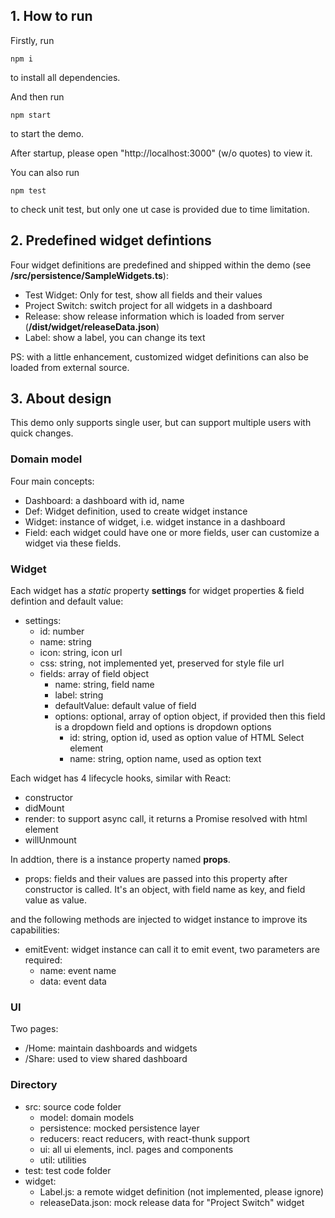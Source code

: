 ## 1. How to run

Firstly, run

`npm i`

to install all dependencies.



And then run

`npm start`

to start the demo. 



After startup, please open "http://localhost:3000" (w/o quotes) to view it.



You can also run

`npm test`

to check unit test, but only one ut case is provided due to time limitation.



## 2. Predefined widget defintions

Four widget definitions are predefined and shipped within the demo (see **/src/persistence/SampleWidgets.ts**):

- Test Widget: Only for test, show all fields and their values
- Project Switch: switch project for all widgets in a dashboard
- Release: show release information which is loaded from server (**/dist/widget/releaseData.json**)
- Label: show a label, you can change its text

PS: with a little  enhancement, customized widget definitions can also be loaded from external source.



## 3. About design

This demo only supports single user, but can  support multiple users with quick changes.

### Domain model

Four main concepts:

- Dashboard: a dashboard with id, name
- Def: Widget definition, used to create widget instance
- Widget: instance of widget, i.e. widget instance in a dashboard
- Field: each widget could have one or more fields, user can customize a widget via these fields.

### Widget

Each widget has a *static* property **settings** for widget properties & field defintion and default value:

- settings:
  - id: number
  - name: string
  - icon: string, icon url
  - css: string, not implemented yet, preserved for style file url
  - fields: array of field object
    - name: string, field name
    - label: string
    - defaultValue: default value of field
    - options: optional, array of option object, if provided then this field is a dropdown field and options is dropdown options
      - id: string, option id, used as option value of HTML Select element
      - name: string, option name, used as option text


Each widget has 4 lifecycle hooks, similar with React:

- constructor
- didMount
- render: to support async call, it returns a Promise resolved with html element
- willUnmount

In addtion, there is a instance property named **props**.

- props: fields and their values are passed into this property after constructor is called. It's an object, with field name as key, and field value as value.

and the following methods are injected to widget instance to improve its capabilities:

- emitEvent: widget instance can call it to emit event, two parameters are required:
  - name: event name
  - data: event data

### UI

Two pages:

- /Home: maintain dashboards and widgets
- /Share: used to view shared dashboard

### Directory

- src: source code folder
  - model: domain models
  - persistence: mocked persistence layer
  - reducers: react reducers, with react-thunk support
  - ui: all ui elements, incl. pages and components
  - util: utilities
- test: test code folder
- widget: 
  - Label.js: a remote widget definition (not implemented, please ignore)
  - releaseData.json: mock release data for "Project Switch" widget
